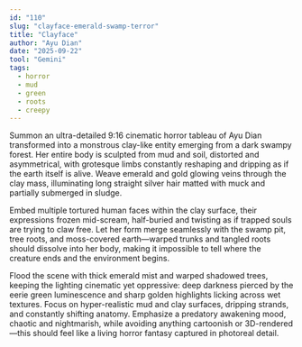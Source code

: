 ```yaml
---
id: "110"
slug: "clayface-emerald-swamp-terror"
title: "Clayface"
author: "Ayu Dian"
date: "2025-09-22"
tool: "Gemini"
tags:
  - horror
  - mud
  - green
  - roots
  - creepy
---
```


Summon an ultra-detailed 9:16 cinematic horror tableau of Ayu Dian transformed into a monstrous clay-like entity emerging from a dark swampy forest. Her entire body is sculpted from mud and soil, distorted and asymmetrical, with grotesque limbs constantly reshaping and dripping as if the earth itself is alive. Weave emerald and gold glowing veins through the clay mass, illuminating long straight silver hair matted with muck and partially submerged in sludge.

Embed multiple tortured human faces within the clay surface, their expressions frozen mid-scream, half-buried and twisting as if trapped souls are trying to claw free. Let her form merge seamlessly with the swamp pit, tree roots, and moss-covered earth—warped trunks and tangled roots should dissolve into her body, making it impossible to tell where the creature ends and the environment begins.

Flood the scene with thick emerald mist and warped shadowed trees, keeping the lighting cinematic yet oppressive: deep darkness pierced by the eerie green luminescence and sharp golden highlights licking across wet textures. Focus on hyper-realistic mud and clay surfaces, dripping strands, and constantly shifting anatomy. Emphasize a predatory awakening mood, chaotic and nightmarish, while avoiding anything cartoonish or 3D-rendered—this should feel like a living horror fantasy captured in photoreal detail.
